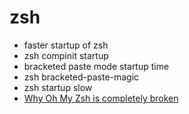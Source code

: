 # zsh
- faster startup of zsh
- zsh compinit startup
- bracketed paste mode startup time
- zsh bracketed-paste-magic
- zsh startup slow
- [Why Oh My Zsh is completely broken](https://archive.zhimingwang.org/blog/2015-05-03-why-oh-my-zsh-is-completely-broken.html)
